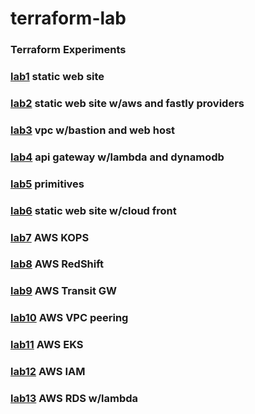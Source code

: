 # terraform-lab

### Terraform Experiments

### [lab1](https://github.com/guycole/terraform-lab/tree/master/lab01) static web site

### [lab2](https://github.com/guycole/terraform-lab/tree/master/lab02) static web site w/aws and fastly providers

### [lab3](https://github.com/guycole/terraform-lab/tree/master/lab03) vpc w/bastion and web host

### [lab4](https://github.com/guycole/terraform-lab/tree/master/lab04) api gateway w/lambda and dynamodb

### [lab5](https://github.com/guycole/terraform-lab/tree/master/lab05) primitives

### [lab6](https://github.com/guycole/terraform-lab/tree/master/lab06) static web site w/cloud front

### [lab7](https://github.com/guycole/terraform-lab/tree/master/lab07) AWS KOPS

### [lab8](https://github.com/guycole/terraform-lab/tree/master/lab08) AWS RedShift

### [lab9](https://github.com/guycole/terraform-lab/tree/master/lab9) AWS Transit GW

### [lab10](https://github.com/guycole/terraform-lab/tree/master/lab10) AWS VPC peering

### [lab11](https://github.com/guycole/terraform-lab/tree/master/lab11) AWS EKS

### [lab12](https://github.com/guycole/terraform-lab/tree/master/lab12) AWS IAM

### [lab13](https://github.com/guycole/terraform-lab/tree/master/lab13) AWS RDS w/lambda